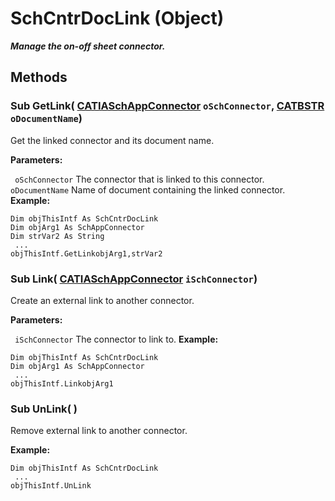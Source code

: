# SchCntrDocLink (Object)

**_Manage the on-off sheet connector._**

## Methods

### Sub **GetLink**( [CATIASchAppConnector](../CATSchPlatformInterfaces/interface_SchAppConnector_47916.md)  `oSchConnector`,  [CATBSTR](../System/typedef_CATBSTR_8129.md)  `oDocumentName`)

Get the linked connector and its document name.

**Parameters:**

` oSchConnector`      The connector that is linked to this connector.
` oDocumentName`      Name of document containing the linked connector.
**Example:**

```VBScript
Dim objThisIntf As SchCntrDocLink
Dim objArg1 As SchAppConnector
Dim strVar2 As String
 ...
objThisIntf.GetLinkobjArg1,strVar2

```

### Sub **Link**( [CATIASchAppConnector](../CATSchPlatformInterfaces/interface_SchAppConnector_47916.md)  `iSchConnector`)

Create an external link to another connector.

**Parameters:**

` iSchConnector`      The connector to link to.
**Example:**

```VBScript
Dim objThisIntf As SchCntrDocLink
Dim objArg1 As SchAppConnector
 ...
objThisIntf.LinkobjArg1

```

### Sub **UnLink**( )

Remove external link to another connector.

**Example:**

```VBScript
Dim objThisIntf As SchCntrDocLink
 ...
objThisIntf.UnLink

```